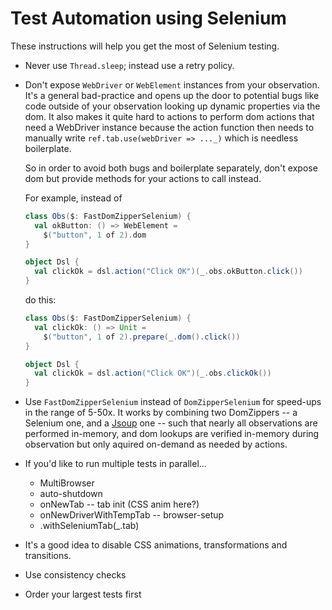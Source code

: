 # Test Automation using Selenium


These instructions will help you get the most of Selenium testing.


* Never use `Thread.sleep`; instead use a retry policy.

* Don't expose `WebDriver` or `WebElement` instances from your observation.
  It's a general bad-practice and opens up the door to potential bugs like code
  outside of your observation looking up dynamic properties via the dom.
  It also makes it quite hard to actions to perform dom actions that need a
  WebDriver instance because the action function then needs to manually write
  `ref.tab.use(webDriver => ..._)` which is needless boilerplate.

  So in order to avoid both bugs and boilerplate separately, don't expose dom but
  provide methods for your actions to call instead.

  For example, instead of

  ```scala
  class Obs($: FastDomZipperSelenium) {
    val okButton: () => WebElement =
      $("button", 1 of 2).dom
  }

  object Dsl {
    val clickOk = dsl.action("Click OK")(_.obs.okButton.click())
  }
  ```

  do this:

  ```scala
  class Obs($: FastDomZipperSelenium) {
    val clickOk: () => Unit =
      $("button", 1 of 2).prepare(_.dom().click())
  }

  object Dsl {
    val clickOk = dsl.action("Click OK")(_.obs.clickOk())
  }
  ```

* Use `FastDomZipperSelenium` instead of `DomZipperSelenium` for speed-ups in the range of 5-50x.
  It works by combining two DomZippers -- a Selenium one, and a [Jsoup](https://jsoup.org) one --
  such that nearly all observations are performed in-memory, and dom lookups are verified in-memory
  during observation but only aquired on-demand as needed by actions.

* If you'd like to run multiple tests in parallel...
  * MultiBrowser
  * auto-shutdown
  * onNewTab -- tab init (CSS anim here?)
  * onNewDriverWithTempTab -- browser-setup
  * .withSeleniumTab(_.tab)

* It's a good idea to disable CSS animations, transformations and transitions.

* Use consistency checks

* Order your largest tests first
